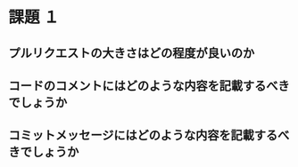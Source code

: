 # 課題 １

<!-- START doctoc generated TOC please keep comment here to allow auto update -->
<!-- DON'T EDIT THIS SECTION, INSTEAD RE-RUN doctoc TO UPDATE -->



<!-- END doctoc generated TOC please keep comment here to allow auto update -->

## プルリクエストの大きさはどの程度が良いのか

## コードのコメントにはどのような内容を記載するべきでしょうか

## コミットメッセージにはどのような内容を記載するべきでしょうか
